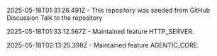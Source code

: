 2025-05-18T01:31:26.491Z - This repository was seeded from GitHub Discussion Talk to the repository

2025-05-18T01:33:12.567Z - Maintained feature HTTP_SERVER.

2025-05-18T02:13:25.398Z - Maintained feature AGENTIC_CORE.

